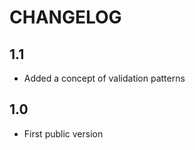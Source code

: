 CHANGELOG
=========

1.1
---

 * Added a concept of validation patterns


1.0
---

 * First public version